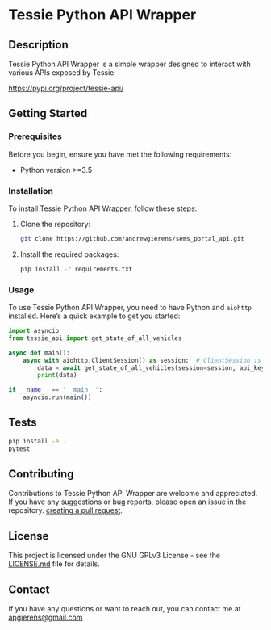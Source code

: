 # Tessie Python API Wrapper

## Description
Tessie Python API Wrapper is a simple wrapper designed to interact with various APIs exposed by Tessie.

https://pypi.org/project/tessie-api/

## Getting Started

### Prerequisites
Before you begin, ensure you have met the following requirements:
- Python version >=3.5

### Installation
To install Tessie Python API Wrapper, follow these steps:

1. Clone the repository:
   ```bash
   git clone https://github.com/andrewgierens/sems_portal_api.git
   ```

2. Install the required packages:
   ```bash
   pip install -r requirements.txt
   ```

### Usage
To use Tessie Python API Wrapper, you need to have Python and `aiohttp` installed. Here’s a quick example to get you started:

```python
import asyncio
from tessie_api import get_state_of_all_vehicles

async def main():
    async with aiohttp.ClientSession() as session:  # ClientSession is created here and will be closed when exiting the block
        data = await get_state_of_all_vehicles(session=session, api_key="TESSIE_KEY", only_active=True)
        print(data)

if __name__ == "__main__":
    asyncio.run(main())
```

## Tests
```bash
pip install -e .
pytest
```

## Contributing
Contributions to Tessie Python API Wrapper are welcome and appreciated. If you have any suggestions or bug reports, please open an issue in the repository.
[creating a pull request](https://help.github.com/articles/creating-a-pull-request/).

## License
This project is licensed under the GNU GPLv3 License - see the [LICENSE.md](LICENSE.md) file for details.

## Contact
If you have any questions or want to reach out, you can contact me at apgierens@gmail.com
